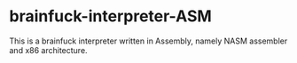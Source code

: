 # brainfuck-interpreter-ASM

This is a brainfuck interpreter written in Assembly, namely NASM assembler and x86 architecture.
